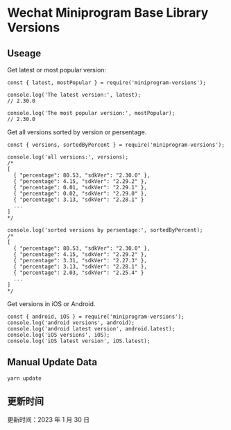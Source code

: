 
# Wechat Miniprogram Base Library Versions

## Useage

Get latest or most popular version:

```;
const { latest, mostPopular } = require('miniprogram-versions');

console.log('The latest version:', latest);
// 2.30.0

console.log('The most popular version:', mostPopular);
// 2.30.0

```

Get all versions sorted by version or persentage.

```
const { versions, sortedByPercent } = require('miniprogram-versions');

console.log('all versions:', versions);
/*
[
  { "percentage": 80.53, "sdkVer": "2.30.0" },
  { "percentage": 4.15, "sdkVer": "2.29.2" },
  { "percentage": 0.01, "sdkVer": "2.29.1" },
  { "percentage": 0.02, "sdkVer": "2.29.0" },
  { "percentage": 3.13, "sdkVer": "2.28.1" }
  ...
]
*/

console.log('sorted versions by persentage:', sortedByPercent);
/*
[
  { "percentage": 80.53, "sdkVer": "2.30.0" },
  { "percentage": 4.15, "sdkVer": "2.29.2" },
  { "percentage": 3.31, "sdkVer": "2.27.3" },
  { "percentage": 3.13, "sdkVer": "2.28.1" },
  { "percentage": 2.03, "sdkVer": "2.25.4" }
  ...
]
*/
```

Get versions in iOS or Android.

```
const { android, iOS } = require('miniprogram-versions');
console.log('android versions', android);
console.log('android latest version', android.latest);
console.log('iOS versions', iOS);
console.log('iOS latest version', iOS.latest);
```

## Manual Update Data

```
yarn update
```

## 更新时间

更新时间：2023 年 1 月 30 日
